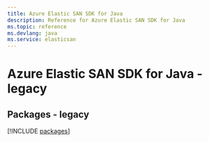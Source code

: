 ```yaml
---
title: Azure Elastic SAN SDK for Java
description: Reference for Azure Elastic SAN SDK for Java
ms.topic: reference
ms.devlang: java
ms.service: elasticsan
---
```

# Azure Elastic SAN SDK for Java - legacy
## Packages - legacy
[!INCLUDE [packages](elastic-san-index.md)]

